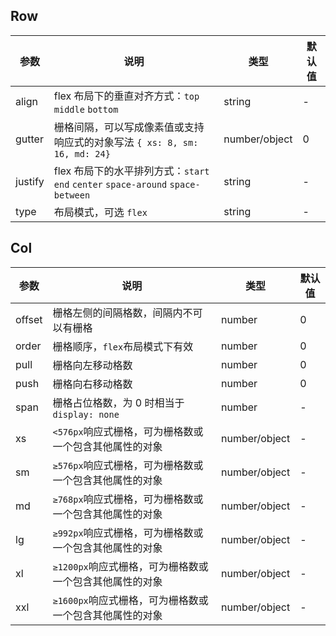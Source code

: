 ## Row

| 参数 | 说明 | 类型 | 默认值 |
| --- | --- | --- | --- |
| align | flex 布局下的垂直对齐方式：`top` `middle` `bottom` | string | - |
| gutter | 栅格间隔，可以写成像素值或支持响应式的对象写法 `{ xs: 8, sm: 16, md: 24}` | number/object | 0 |
| justify | flex 布局下的水平排列方式：`start` `end` `center` `space-around` `space-between` | string | - |
| type | 布局模式，可选 `flex` | string | - |

## Col

| 参数 | 说明 | 类型 | 默认值 |
| --- | --- | --- | --- |
| offset | 栅格左侧的间隔格数，间隔内不可以有栅格 | number | 0 |
| order | 栅格顺序，`flex`布局模式下有效 | number | 0 |
| pull | 栅格向左移动格数 | number | 0 |
| push | 栅格向右移动格数 | number | 0 |
| span | 栅格占位格数，为 0 时相当于`display: none` | number | - |
| xs | `<576px`响应式栅格，可为栅格数或一个包含其他属性的对象 | number/object | - |
| sm | `≥576px`响应式栅格，可为栅格数或一个包含其他属性的对象 | number/object | - |
| md | `≥768px`响应式栅格，可为栅格数或一个包含其他属性的对象 | number/object | - |
| lg | `≥992px`响应式栅格，可为栅格数或一个包含其他属性的对象 | number/object | - |
| xl | `≥1200px`响应式栅格，可为栅格数或一个包含其他属性的对象	 | number/object | - |
| xxl | `≥1600px`响应式栅格，可为栅格数或一个包含其他属性的对象	 | number/object | - |
